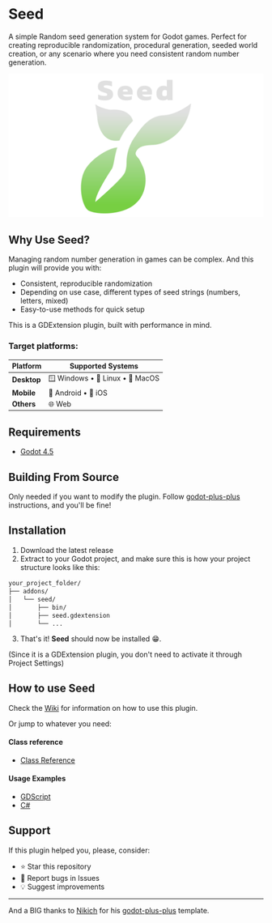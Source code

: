 # Seed
A simple Random seed generation system for Godot games. Perfect for creating reproducible randomization, procedural generation, seeded world creation, or any scenario where you need consistent random number generation.

![Header Image](https://raw.githubusercontent.com/shoyguer/seed/refs/heads/main/brand/header_image.png)

## Why Use Seed?
Managing random number generation in games can be complex. And this plugin will provide you with:
- Consistent, reproducible randomization
- Depending on use case, different types of seed strings (numbers, letters, mixed)
- Easy-to-use methods for quick setup

This is a GDExtension plugin, built with performance in mind.

### Target platforms:
| Platform | Supported Systems |
|----------|------------------|
| **Desktop** | 🪟 Windows • 🐧 Linux • 🍎 MacOS |
| **Mobile** | 🤖 Android • 📱 iOS |
| **Others** | 🌐 Web |

## Requirements
- [Godot 4.5](https://godotengine.org/)

## Building From Source
Only needed if you want to modify the plugin.
Follow [godot-plus-plus](https://github.com/nikoladevelops/godot-plus-plus/tree/main) instructions, and you'll be fine!

## Installation
1. Download the latest release
2. Extract to your Godot project, and make sure this is how your project structure looks like this:
```
your_project_folder/
├── addons/
│   └── seed/
│       ├── bin/
│       ├── seed.gdextension
│       └── ...
```
3. That's it! **Seed** should now be installed :grin:.

(Since it is a GDExtension plugin, you don't need to activate it through Project Settings)

## How to use Seed
Check the [Wiki](https://github.com/shoyguer/seed/wiki) for information on how to use this plugin.

Or jump to whatever you need:

#### Class reference
- [Class Reference](https://github.com/shoyguer/seed/wiki/1.-Class-Reference)

#### Usage Examples
- [GDScript](https://github.com/shoyguer/seed/wiki/2.1.-GDScript-Code-Example)
- [C#](https://github.com/shoyguer/seed/wiki/2.2.-C%23-code-example)

## Support
If this plugin helped you, please, consider:
- ⭐ Star this repository
- 🐛 Report bugs in Issues
- 💡 Suggest improvements

___

And a BIG thanks to [Nikich](https://github.com/nikoladevelops) for his [godot-plus-plus](https://github.com/nikoladevelops/godot-plus-plus) template.
